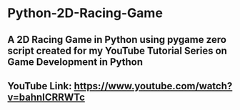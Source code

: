 # Python-2D-Racing-Game
A 2D Racing Game in Python using pygame zero script created for my YouTube Tutorial Series on Game Development in Python
---
## YouTube Link: https://www.youtube.com/watch?v=bahnICRRWTc

